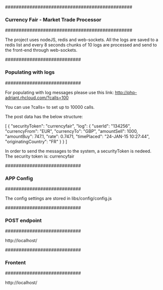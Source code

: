 ###############################################
### Currency Fair - Market Trade Processor  ###
###############################################


The project uses nodeJS, redis and web-sockets. All the logs are saved to a redis list and every 8 seconds chunks of 10 logs are processed and send to the front-end through web-sockets.


############################
### Populating with logs ###
############################

For populating with log messages please use this link:
http://php-adriant.rhcloud.com/?calls=100

You can use ?calls= to set up to 10000 calls. 

The post data has the below structure:

[
    {
        "securityToken": "currencyfair",
        "log": {
            "userId": "134256",
            "currencyFrom": "EUR",
            "currencyTo": "GBP",
            "amountSell": 1000,
            "amountBuy": 747.1,
            "rate": 0.7471,
            "timePlaced": "24-JAN-15 10:27:44",
            "originatingCountry": "FR"
        }
    }
]


In order to send the messages to the system, a securityToken is nedeed. The security token is: currencyfair


############################
###      APP Config      ###
############################

The config settings are stored in libs/config/config.js


############################
###     POST endpoint    ###
############################

http://localhost/

############################
###       Frontent       ###
############################

http://localhost/
